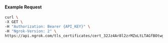 <!-- Code generated for API Clients. DO NOT EDIT. -->

#### Example Request

```bash
curl \
-X GET \
-H "Authorization: Bearer {API_KEY}" \
-H "Ngrok-Version: 2" \
https://api.ngrok.com/tls_certificates/cert_32Jz4Ar8l2zrMZoLtLTAGfBOtwg
```
